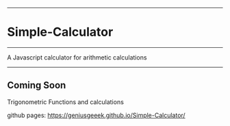 ---------------------
# Simple-Calculator
---------------------

A Javascript calculator for arithmetic calculations



----------------------
Coming Soon
----------------------
Trigonometric Functions and calculations

github pages: https://geniusgeeek.github.io/Simple-Calculator/

